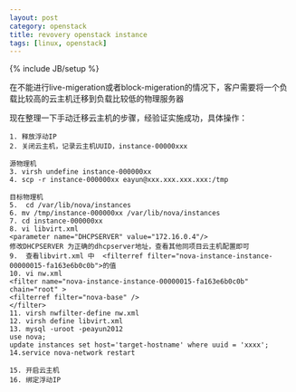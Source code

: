 ```yaml
---
layout: post
category: openstack
title: revovery openstack instance
tags: [linux, openstack]
---
```


{% include JB/setup %}


在不能进行live-migeration或者block-migeration的情况下，客户需要将一个负载比较高的云主机迁移到负载比较低的物理服务器

现在整理一下手动迁移云主机的步骤，经验证实施成功，具体操作：

    1. 释放浮动IP
    2. 关闭云主机，记录云主机UUID，instance-00000xxx

    源物理机
    3. virsh undefine instance-000000xx
    4. scp -r instance-000000xx eayun@xxx.xxx.xxx.xxx:/tmp

    目标物理机
    5.  cd /var/lib/nova/instances
    6. mv /tmp/instance-000000xx /var/lib/nova/instances
    7. cd instance-000000xx
    8. vi libvirt.xml
    <parameter name="DHCPSERVER" value="172.16.0.4"/>
    修改DHCPSERVER 为正确的dhcpserver地址，查看其他同项目云主机配置即可
    9.  查看libvirt.xml 中  <filterref filter="nova-instance-instance-00000015-fa163e6b0c0b">的值
    10. vi nw.xml
    <filter name="nova-instance-instance-00000015-fa163e6b0c0b" chain="root" >
    <filterref filter="nova-base" />
    </filter>
    11. virsh nwfilter-define nw.xml
    12. virsh define libvirt.xml
    13. mysql -uroot -peayun2012
    use nova;
    update instances set host='target-hostname' where uuid = 'xxxx';
    14.service nova-network restart

    15. 开启云主机
    16. 绑定浮动IP

